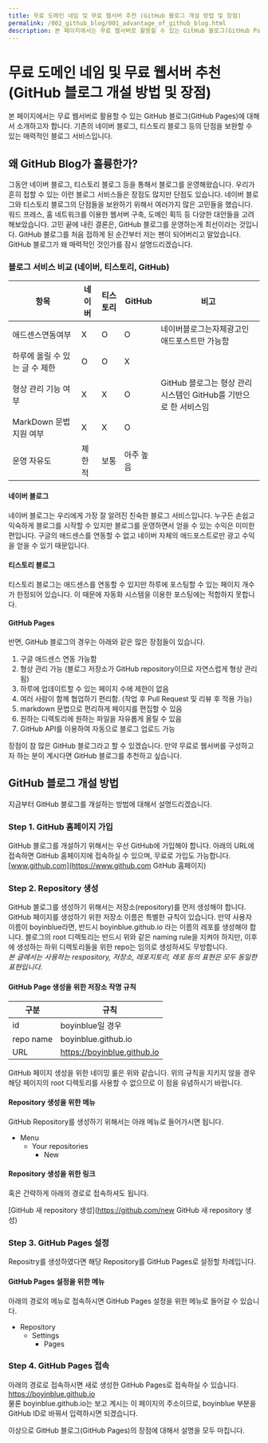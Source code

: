 ```yaml
---
title: 무료 도메인 네임 및 무료 웹서버 추천 (GitHub 블로그 개설 방법 및 장점)
permalink: /002_github_blog/001_advantage_of_github_blog.html
description: 본 페이지에서는 무료 웹서버로 활용할 수 있는 GitHub 블로그(GitHub Pages)에 대해서 소개하고자 합니다.
---
```



무료 도메인 네임 및 무료 웹서버 추천 (GitHub 블로그 개설 방법 및 장점) 
===
   

본 페이지에서는 무료 웹서버로 활용할 수 있는 GitHub 블로그(GitHub Pages)에 대해서 소개하고자 합니다. 
기존의 네이버 블로그, 티스토리 블로그 등의 단점을 보완할 수 있는 매력적인 블로그 서비스입니다.   
   

왜 GitHub Blog가 훌륭한가?   
---
   
그동안 네이버 블로그, 티스토리 블로그 등을 통해서 블로그를 운영해왔습니다. 
우리가 흔히 접할 수 있는 이런 블로그 서비스들은 장점도 많지만 단점도 있습니다. 
네이버 블로그와 티스토리 블로그의 단점들을 보완하기 위해서 여러가지 많은 고민들을 했습니다. 
워드 프레스, 홈 네트워크를 이용한 웹서버 구축, 도메인 획득 등 다양한 대안들을 고려해보았습니다. 
고민 끝에 내린 결론은, GitHub 블로그를 운영하는게 최선이라는 것입니다. 
GitHub 블로그를 처음 접하게 된 순간부터 저는 팬이 되어버리고 말았습니다. 
GitHub 블로그가 왜 매력적인 것인가를 잠시 설명드리겠습니다.   
   

### 블로그 서비스 비교 (네이버, 티스토리, GitHub)
|항목|네이버|티스토리|GitHub|비고|
|---|----------|-----------|-----------|----|
|애드센스연동여부|X|O|O|네이버블로그는자체광고인애드포스트만 가능함|
|하루에 올릴 수 있는 글 수 제한|O|O|X||
|형상 관리 기능 여부|X|X|O|GitHub 블로그는 형상 관리 시스템인 GitHub를 기반으로 한 서비스임|
|MarkDown 문법 지원 여부|X|X|O||
|운영 자유도| 제한적 | 보통 | 아주 높음 | |
   

#### 네이버 블로그
   

네이버 블로그는 우리에게 가장 잘 알려진 친숙한 블로그 서비스입니다. 누구든 손쉽고 익숙하게 블로그를 시작할 수 있지만 블로그를 운영하면서 얻을 수 있는 수익은 미미한 편입니다. 
구글의 애드센스를 연동할 수 없고 네이버 자체의 애드포스트로만 광고 수익을 얻을 수 있기 때문입니다.   


#### 티스토리 블로그


티스토리 블로그는 애드센스를 연동할 수 있지만 하루에 포스팅할 수 있는 페이지 개수가 한정되어 있습니다. 이 때문에 자동화 시스템을 이용한 포스팅에는 적합하지 못합니다.   


#### GitHub Pages


반면, GitHub 블로그의 경우는 아래와 같은 많은 장점들이 있습니다.   
1. 구글 애드센스 연동 가능함
2. 형상 관리 가능 (블로그 저장소가 GitHub repository이므로 자연스럽게 형상 관리됨)
3. 하루에 업데이트할 수 있는 페이지 수에 제한이 없음 
4. 여러 사람이 함께 협업하기 편리함. (작업 후 Pull Request 및 리뷰 후 적용 가능) 
5. markdown 문법으로 편리하게 페이지를 편집할 수 있음 
6. 원하는 디렉토리에 원하는 파일을 자유롭게 올릴 수 있음 
7. GitHub API를 이용하여 자동으로 블로그 업로드 가능 


장점이 참 많은 GitHub 블로그라고 할 수 있겠습니다. 
만약 무료로 웹서버를 구성하고자 하는 분이 계시다면 GitHub 블로그를 추천하고 싶습니다.   
   
   
GitHub 블로그 개설 방법
---


지금부터 GitHub 블로그를 개설하는 방법에 대해서 설명드리겠습니다.   


### Step 1. GitHub 홈페이지 가입


GitHub 블로그를 개설하기 위해서는 우선 GitHub에 가입해야 합니다. 
아래의 URL에 접속하면 GitHub 홈페이지에 접속하실 수 있으며, 무료로 가입도 가능합니다.   
[www.github.com](https://www.github.com GitHub 홈페이지)


### Step 2. Repository 생성


GitHub 블로그를 생성하기 위해서는 저장소(repository)를 먼저 생성해야 합니다. 
GitHub 페이지를 생성하기 위한 저장소 이름은 특별한 규칙이 있습니다. 
만약 사용자 이름이 boyinblue라면, 반드시 boyinblue.github.io 라는 이름의 레포를 생성해야 합니다. 
블로그의 root 디렉토리는 반드시 위와 같은 naming rule을 지켜야 하지만, 이후에 생성하는 하위 디렉토리들을 위한 repo는 임의로 생성하셔도 무방합니다.   
*본 글에서는 사용하는 respository, 저장소, 레포지토리, 레포 등의 표현은 모두 동일한 표현입니다.*


#### GitHub Page 생성을 위한 저장소 작명 규칙
|구분|규칙|
|----|-------------------------|
|id|boyinblue일 경우|
|repo name|boyinblue.github.io|
|URL|https://boyinblue.github.io|
   

GitHub 페이지 생성을 위한 네이밍 룰은 위와 같습니다. 
위의 규칙을 지키지 않을 경우 해당 페이지의 root 디렉토리를 사용할 수 없으므로 이 점을 유념하시기 바랍니다.   
   

#### Repository 생성을 위한 메뉴


GitHub Repository를 생성하기 위해서는 아래 메뉴로 들어가시면 됩니다.   
- Menu 
  - Your repositories
    - New   


#### Repository 생성을 위한 링크
   

혹은 간략하게 아래의 경로로 접속하셔도 됩니다.   


[GitHub 새 repository 생성](https://github.com/new GitHub 새 repository 생성)   
   

### Step 3. GitHub Pages 설정
   

Repositry를 생성하였다면 해당 Repository를 GitHub Pages로 설정할 차례입니다.   
   

#### GitHub Pages 설정을 위한 메뉴
   

아래의 경로의 메뉴로 접속하시면 GitHub Pages 설정을 위한 메뉴로 들어갈 수 있습니다.   
- Repository 
  - Settings
    - Pages   
   

### Step 4. GitHub Pages 접속
   

아래의 경로로 접속하시면 새로 생성한 GitHub Pages로 접속하실 수 있습니다.   
https://boyinblue.github.io   
물론 boyinblue.github.io는 보고 계시는 이 페이지의 주소이므로, 
boyinblue 부분을 GitHub ID로 바꿔서 입력하시면 되겠습니다.   


이상으로 GitHub 블로그(GitHub Pages)의 장점에 대해서 설명을 모두 마칩니다.   
